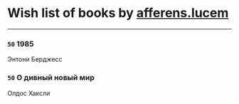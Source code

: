 # Wish list of books by [afferens.lucem](http://vk.com/id196071655)
---

### `50` 1985
Энтони Берджесс

### `50` О дивный новый мир
Олдос Хаксли

